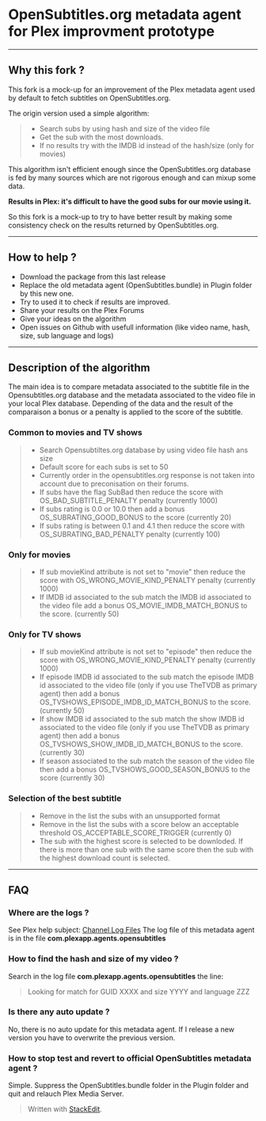 # OpenSubtitles.org metadata agent for Plex improvment prototype

------
## Why this fork ?

This fork is a mock-up for an improvement of the Plex metadata agent used by default to fetch subtitles on OpenSubtitles.org.

The origin version used a simple algorithm:
> - Search subs by using hash and size of the video file
> - Get the sub with the most downloads.
> - If no results try with the IMDB id instead of the hash/size (only for movies)
 
This algorithm isn't efficient enough since the OpenSubtitles.org database is fed by many sources which are not rigorous enough and can mixup some data.

**Results in Plex: it's difficult to have the good subs for our movie using it.**

So this fork is a mock-up to try to have better result by making some consistency check on the results returned by OpenSubtitles.org.

-------

## How to help ?

  - Download the package from this last release
  - Replace the old metadata agent (OpenSubtitles.bundle) in Plugin folder by this new one.
  - Try to used it to check if results are improved.
  - Share your results on the Plex Forums
  - Give your ideas on the algorithm
  - Open issues on Github with usefull information (like video name, hash, size, sub language and logs)

-----
## Description of the algorithm
The main idea is to compare metadata associated to the subtitle file in the Opensubtitles.org database and the metadata associated to the video file in your local Plex database. Depending of the data and the result of the comparaison a bonus or a penalty is applied to the score of the subtitle.

### Common to movies and TV shows
> - Search Opensubtiltes.org database by using video file hash ans size
> - Default score for each subs is set to 50
> - Currently order in the opensubtitles.org response is not taken into account due to preconisation on their forums.
> - If subs have the flag SubBad then reduce the score with OS_BAD_SUBTITLE_PENALTY penalty (currently 1000)
> - If subs rating is 0.0 or 10.0 then add a bonus OS_SUBRATING_GOOD_BONUS to the score (currently 20)
> - If subs rating is between 0.1 and 4.1 then reduce the score  with OS_SUBRATING_BAD_PENALTY penalty (currently 100)


### Only for movies
>  - If sub movieKind attribute is not set to "movie" then reduce the score with OS_WRONG_MOVIE_KIND_PENALTY penalty (currently 1000)
>  - If IMDB id associated to the sub match the IMDB id associated to the video file add a bonus OS_MOVIE_IMDB_MATCH_BONUS to the score. (currently 50)

### Only for TV shows
>  - If sub movieKind attribute is not set to "episode" then reduce the score with OS_WRONG_MOVIE_KIND_PENALTY penalty (currently 1000)
>  - If episode IMDB id associated to the sub match the episode IMDB id associated to the video file (only if you use TheTVDB as primary agent) then add a bonus OS_TVSHOWS_EPISODE_IMDB_ID_MATCH_BONUS to the score. (currently 50)
>  - If show IMDB id associated to the sub match the show IMDB id associated to the video file (only if you use TheTVDB as primary agent) then add a bonus OS_TVSHOWS_SHOW_IMDB_ID_MATCH_BONUS  to the score. (currently 30)
>  - If season associated to the sub match the season of the video file then add a bonus OS_TVSHOWS_GOOD_SEASON_BONUS to the score (currently 30)

### Selection of the best subtitle

>  - Remove in the list the subs with an unsupported format
>  - Remove in the list the subs with a score below an acceptable threshold OS_ACCEPTABLE_SCORE_TRIGGER (currently 0)
>  - The sub with the highest score is selected to be downloded. If there is more than one sub with the same score then the sub with the highest download count is selected.



--------
## FAQ

### Where are the logs ?
See Plex help subject: [Channel Log Files][1]
The log file of this metadata agent is in the file **com.plexapp.agents.opensubtitles**

### How to find the hash and size of my video ?
Search in the log file **com.plexapp.agents.opensubtitles** the line:
> Looking for match for GUID XXXX and size YYYY and language ZZZ


### Is there any auto update ?
No, there is no auto update for this metadata agent. If I release a new version you have to overwrite the previous version. 

### How to stop test and revert to official OpenSubtitles metadata agent ?
Simple. Suppress the OpenSubtitles.bundle folder in the Plugin folder and quit and relauch Plex Media Server.

> Written with [StackEdit](https://stackedit.io/).


  [1]: https://plexapp.zendesk.com/hc/en-us/articles/201106148-Channel-Log-Files